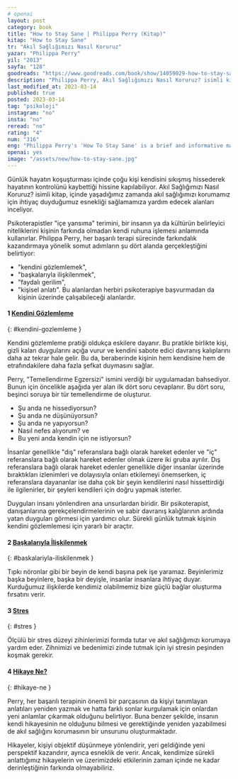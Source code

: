```yaml
---
# openai
layout: post
category: book
title: "How to Stay Sane | Philippa Perry (Kitap)"
kitap: "How to Stay Sane"
tr: "Akıl Sağlığımızı Nasıl Koruruz"
yazar: "Philippa Perry"
yil: "2013"
sayfa: "128"
goodreads: "https://www.goodreads.com/book/show/14059029-how-to-stay-sane"
description: "Philippa Perry, Akıl Sağlığımızı Nasıl Koruruz? isimli kitabında içinde yaşadığımız zamanda akıl sağlığımızı korumamız için ihtiyaç duyduğumuz esnekliği sağlamamıza yardım edecek alanları inceliyor."
last_modified_at: 2023-03-14
published: true
posted: 2023-03-14
tag: "psikoloji"
instagram: "no"
insta: "no"
reread: "no"
rating: "4"
num: "316"
eng: "Philippa Perry's 'How To Stay Sane' is a brief and informative manual for preserving mental health and well-being in the fast-paced and frequently stressful world of today. According to Perry, the reason why so many people experience feelings of anxiety, sadness, and overload is because they have disconnected from their inner selves and the natural environment. Perry presents doable methods for getting back in touch with oneself and achieving more equilibrium and serenity in daily life by drawing on concepts from psychology, mindfulness, and neuroscience. She advises readers to embrace vulnerability, practice self-reflection, and develop self-compassion as a means of boosting resilience."
openai: yes
image: "/assets/new/how-to-stay-sane.jpg"
---
```



Günlük hayatın koşuşturması içinde çoğu kişi kendisini sıkışmış hissederek hayatının kontrolünü kaybettiği hissine kapılabiliyor. Akıl Sağlığımızı Nasıl Koruruz? isimli kitap, içinde yaşadığımız zamanda akıl sağlığımızı korumamız için ihtiyaç duyduğumuz esnekliği sağlamamıza yardım edecek alanları inceliyor.

Psikoterapistler "içe yansıma" terimini, bir insanın ya da kültürün belirleyici niteliklerini kişinin farkında olmadan kendi ruhuna işlemesi anlamında kullanırlar. Philippa Perry, her başarılı terapi sürecinde farkındalık kazandırmaya yönelik somut adımların şu dört alanda gerçekleştiğini belirtiyor: 
- "kendini gözlemlemek", 
- "başkalarıyla ilişkilenmek",
- "faydalı gerilim",  
- "kişisel anlatı". 
Bu alanlardan herbiri psikoterapiye başvurmadan da kişinin üzerinde çalışabileceği alanlardır.

#### 1 [Kendini Gözlemleme](#kendini-gozlemleme)
{: #kendini-gozlemleme }

Kendini gözlemleme pratiği oldukça eskilere dayanır. Bu pratikle birlikte kişi, gizli kalan duygularını açığa vurur ve kendini sabote edici davranış kalıplarını daha az tekrar hale gelir. Bu da, beraberinde kişinin hem kendisine hem de etrafındakilere daha fazla şefkat duymasını sağlar.

Perry, "Temellendirme Egzersizi" ismini verdiği bir uygulamadan bahsediyor. Bunun için öncelikle aşağıda yer alan ilk dört soru cevaplanır. Bu dört soru, beşinci soruya bir tür temellendirme de oluşturur. 
- Şu anda ne hissediyorsun?
- Şu anda ne düşünüyorsun?
- Şu anda ne yapıyorsun?
- Nasıl nefes alıyorum?
ve
- Bu yeni anda kendin için ne istiyorsun?

İnsanlar genellikle "dış" referanslara bağlı olarak hareket edenler ve "iç" referanslara bağlı olarak hareket edenler olmak üzere iki gruba ayrılır. Dış referanslara bağlı olarak hareket edenler genellikle diğer insanlar üzerinde bıraktıkları izlenimleri ve dolayısıyla onları etkilemeyi önemserken, iç referanslara dayananlar ise daha çok bir şeyin kendilerini nasıl hissettirdiği ile ilgilenirler, bir şeyleri kendileri için doğru yapmak isterler.

Duyguları insanı yönlendiren ana unsurlardan biridir. Bir psikoterapist, danışanlarına gerekçelendirmelerinin ve sabir davranış kalığlarının ardında yatan duyguları görmesi için yardımcı olur. Sürekli günlük tutmak kişinin kendini gözlemlemesi için yararlı bir araçtır. 

#### 2 [Başkalarıyla İlişkilenmek](#baskalariyla-iliskilenmek)
{: #baskalariyla-iliskilenmek }

Tıpkı nöronlar gibi bir beyin de kendi başına pek işe yaramaz. Beyinlerimiz başka beyinlere, başka bir deyişle, insanlar insanlara ihtiyaç duyar. Kurduğumuz ilişkilerde kendimiz olabilmemiz bize güçlü bağlar oluşturma fırsatını verir.

#### 3 [Stres](#stres)
{: #stres }

Ölçülü bir stres düzeyi zihinlerimizi formda tutar ve akıl sağlığımızı korumaya yardım eder. Zihnimizi ve bedenimizi zinde tutmak için iyi stresin peşinden koşmak gerekir.

#### 4 [Hikaye Ne?](#hikaye-ne)
{: #hikaye-ne }

Perry, her başarılı terapinin önemli bir parçasının da kişiyi tanımlayan anlatıları yeniden yazmak ve hatta farklı sonlar kurgulamak için onlardan yeni anlamlar çıkarmak olduğunu belirtiyor. Buna benzer şekilde, insanın kendi hikayesinin ne olduğunu bilmesi ve gerektiğinde yeniden yazabilmesi de akıl sağlığını korumasının bir unsurunu oluşturmaktadır.

Hikayeler, kişiyi objektif düşünmeye yönlendirir, yeri geldiğinde yeni perspektif kazandırır, ayrıca esneklik de verir. Ancak, kendimize sürekli anlattığımız hikayelerin ve üzerimizdeki etkilerinin zaman içinde ne kadar derinleştiğinin farkında olmayabiliriz. 



